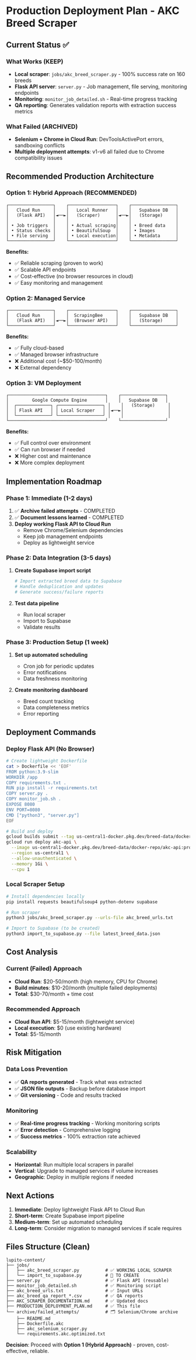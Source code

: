 # Production Deployment Plan - AKC Breed Scraper

## Current Status ✅

### What Works (KEEP)
- **Local scraper**: `jobs/akc_breed_scraper.py` - 100% success rate on 160 breeds
- **Flask API server**: `server.py` - Job management, file serving, monitoring endpoints
- **Monitoring**: `monitor_job_detailed.sh` - Real-time progress tracking
- **QA reporting**: Generates validation reports with extraction success metrics

### What Failed (ARCHIVED)
- **Selenium + Chrome in Cloud Run**: DevToolsActivePort errors, sandboxing conflicts
- **Multiple deployment attempts**: v1-v6 all failed due to Chrome compatibility issues

## Recommended Production Architecture

### Option 1: Hybrid Approach (RECOMMENDED)
```
┌─────────────────┐    ┌──────────────────┐    ┌─────────────────┐
│   Cloud Run     │    │   Local Runner   │    │   Supabase DB   │
│   (Flask API)   │◄──►│   (Scraper)      │◄──►│   (Storage)     │
│                 │    │                  │    │                 │
│ • Job triggers  │    │ • Actual scraping│    │ • Breed data    │
│ • Status checks │    │ • BeautifulSoup  │    │ • Images        │
│ • File serving  │    │ • Local execution│    │ • Metadata      │
└─────────────────┘    └──────────────────┘    └─────────────────┘
```

**Benefits:**
- ✅ Reliable scraping (proven to work)
- ✅ Scalable API endpoints
- ✅ Cost-effective (no browser resources in cloud)
- ✅ Easy monitoring and management

### Option 2: Managed Service
```
┌─────────────────┐    ┌──────────────────┐    ┌─────────────────┐
│   Cloud Run     │    │  ScrapingBee     │    │   Supabase DB   │
│   (Flask API)   │◄──►│  (Browser API)   │    │   (Storage)     │
└─────────────────┘    └──────────────────┘    └─────────────────┘
```

**Benefits:**
- ✅ Fully cloud-based
- ✅ Managed browser infrastructure
- ❌ Additional cost (~$50-100/month)
- ❌ External dependency

### Option 3: VM Deployment
```
┌─────────────────────────────────────┐    ┌─────────────────┐
│         Google Compute Engine       │    │   Supabase DB   │
│  ┌─────────────┐ ┌─────────────────┐ │    │   (Storage)     │
│  │ Flask API   │ │ Local Scraper   │ │◄──►│                 │
│  └─────────────┘ └─────────────────┘ │    │                 │
└─────────────────────────────────────┘    └─────────────────┘
```

**Benefits:**
- ✅ Full control over environment
- ✅ Can run browser if needed
- ❌ Higher cost and maintenance
- ❌ More complex deployment

## Implementation Roadmap

### Phase 1: Immediate (1-2 days)
1. ✅ **Archive failed attempts** - COMPLETED
2. ✅ **Document lessons learned** - COMPLETED
3. **Deploy working Flask API to Cloud Run**
   - Remove Chrome/Selenium dependencies
   - Keep job management endpoints
   - Deploy as lightweight service

### Phase 2: Data Integration (3-5 days)
1. **Create Supabase import script**
   ```python
   # Import extracted breed data to Supabase
   # Handle deduplication and updates
   # Generate success/failure reports
   ```

2. **Test data pipeline**
   - Run local scraper
   - Import to Supabase
   - Validate results

### Phase 3: Production Setup (1 week)
1. **Set up automated scheduling**
   - Cron job for periodic updates
   - Error notifications
   - Data freshness monitoring

2. **Create monitoring dashboard**
   - Breed count tracking
   - Data completeness metrics
   - Error reporting

## Deployment Commands

### Deploy Flask API (No Browser)
```bash
# Create lightweight Dockerfile
cat > Dockerfile << 'EOF'
FROM python:3.9-slim
WORKDIR /app
COPY requirements.txt .
RUN pip install -r requirements.txt
COPY server.py .
COPY monitor_job.sh .
EXPOSE 8080
ENV PORT=8080
CMD ["python3", "server.py"]
EOF

# Build and deploy
gcloud builds submit --tag us-central1-docker.pkg.dev/breed-data/docker-repo/akc-api:production
gcloud run deploy akc-api \
  --image us-central1-docker.pkg.dev/breed-data/docker-repo/akc-api:production \
  --region us-central1 \
  --allow-unauthenticated \
  --memory 1Gi \
  --cpu 1
```

### Local Scraper Setup
```bash
# Install dependencies locally
pip install requests beautifulsoup4 python-dotenv supabase

# Run scraper
python3 jobs/akc_breed_scraper.py --urls-file akc_breed_urls.txt

# Import to Supabase (to be created)
python3 import_to_supabase.py --file latest_breed_data.json
```

## Cost Analysis

### Current (Failed) Approach
- **Cloud Run**: $20-50/month (high memory, CPU for Chrome)
- **Build minutes**: $10-20/month (multiple failed deployments)
- **Total**: $30-70/month + time cost

### Recommended Approach
- **Cloud Run API**: $5-15/month (lightweight service)
- **Local execution**: $0 (use existing hardware)
- **Total**: $5-15/month

## Risk Mitigation

### Data Loss Prevention
- ✅ **QA reports generated** - Track what was extracted
- ✅ **JSON file outputs** - Backup before database import
- ✅ **Git versioning** - Code and results tracked

### Monitoring
- ✅ **Real-time progress tracking** - Working monitoring scripts
- ✅ **Error detection** - Comprehensive logging
- ✅ **Success metrics** - 100% extraction rate achieved

### Scalability
- **Horizontal**: Run multiple local scrapers in parallel
- **Vertical**: Upgrade to managed services if volume increases
- **Geographic**: Deploy in multiple regions if needed

## Next Actions

1. **Immediate**: Deploy lightweight Flask API to Cloud Run
2. **Short-term**: Create Supabase import pipeline
3. **Medium-term**: Set up automated scheduling
4. **Long-term**: Consider migration to managed services if scale requires

## Files Structure (Clean)

```
lupito-content/
├── jobs/
│   ├── akc_breed_scraper.py          # ✅ WORKING LOCAL SCRAPER
│   └── import_to_supabase.py         # 🔲 TO CREATE
├── server.py                         # ✅ Flask API (reusable)
├── monitor_job_detailed.sh           # ✅ Monitoring script
├── akc_breed_urls.txt                # ✅ Input URLs
├── akc_breed_qa_report_*.csv         # ✅ QA reports
├── AKC_SCRAPER_DOCUMENTATION.md      # ✅ Updated docs
├── PRODUCTION_DEPLOYMENT_PLAN.md     # ✅ This file
└── archive/failed_attempts/          # 🗂️ Selenium/Chrome archive
    ├── README.md
    ├── Dockerfile.akc
    ├── akc_selenium_scraper.py
    └── requirements.akc.optimized.txt
```

**Decision**: Proceed with **Option 1 (Hybrid Approach)** - proven, cost-effective, reliable.